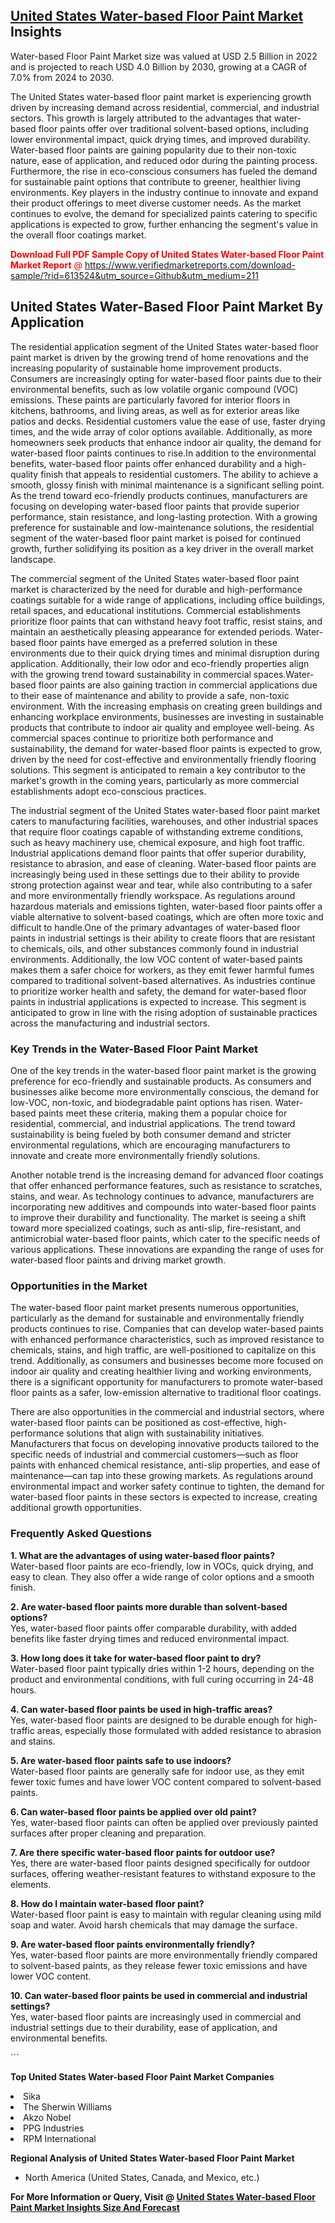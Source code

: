 <h2><a href="https://www.verifiedmarketreports.com/download-sample/?rid=613524&amp;utm_source=Github&amp;utm_medium=211" target="_blank">United States Water-based Floor Paint Market</a> Insights</h2><p>Water-based Floor Paint Market size was valued at USD 2.5 Billion in 2022 and is projected to reach USD 4.0 Billion by 2030, growing at a CAGR of 7.0% from 2024 to 2030.</p><p><p>The United States water-based floor paint market is experiencing growth driven by increasing demand across residential, commercial, and industrial sectors. This growth is largely attributed to the advantages that water-based floor paints offer over traditional solvent-based options, including lower environmental impact, quick drying times, and improved durability. Water-based floor paints are gaining popularity due to their non-toxic nature, ease of application, and reduced odor during the painting process. Furthermore, the rise in eco-conscious consumers has fueled the demand for sustainable paint options that contribute to greener, healthier living environments. Key players in the industry continue to innovate and expand their product offerings to meet diverse customer needs. As the market continues to evolve, the demand for specialized paints catering to specific applications is expected to grow, further enhancing the segment's value in the overall floor coatings market.<p><span class=""><span style="color: #ff0000;"><strong>Download Full PDF Sample Copy of United States Water-based Floor Paint Market Report</strong> @ </span><a href="https://www.verifiedmarketreports.com/download-sample/?rid=613524&amp;utm_source=Github&amp;utm_medium=211" target="_blank">https://www.verifiedmarketreports.com/download-sample/?rid=613524&amp;utm_source=Github&amp;utm_medium=211</a></span></p></p><h2>United States Water-Based Floor Paint Market By Application</h2><p>The residential application segment of the United States water-based floor paint market is driven by the growing trend of home renovations and the increasing popularity of sustainable home improvement products. Consumers are increasingly opting for water-based floor paints due to their environmental benefits, such as low volatile organic compound (VOC) emissions. These paints are particularly favored for interior floors in kitchens, bathrooms, and living areas, as well as for exterior areas like patios and decks. Residential customers value the ease of use, faster drying times, and the wide array of color options available. Additionally, as more homeowners seek products that enhance indoor air quality, the demand for water-based floor paints continues to rise.In addition to the environmental benefits, water-based floor paints offer enhanced durability and a high-quality finish that appeals to residential customers. The ability to achieve a smooth, glossy finish with minimal maintenance is a significant selling point. As the trend toward eco-friendly products continues, manufacturers are focusing on developing water-based floor paints that provide superior performance, stain resistance, and long-lasting protection. With a growing preference for sustainable and low-maintenance solutions, the residential segment of the water-based floor paint market is poised for continued growth, further solidifying its position as a key driver in the overall market landscape.<p>The commercial segment of the United States water-based floor paint market is characterized by the need for durable and high-performance coatings suitable for a wide range of applications, including office buildings, retail spaces, and educational institutions. Commercial establishments prioritize floor paints that can withstand heavy foot traffic, resist stains, and maintain an aesthetically pleasing appearance for extended periods. Water-based floor paints have emerged as a preferred solution in these environments due to their quick drying times and minimal disruption during application. Additionally, their low odor and eco-friendly properties align with the growing trend toward sustainability in commercial spaces.Water-based floor paints are also gaining traction in commercial applications due to their ease of maintenance and ability to provide a safe, non-toxic environment. With the increasing emphasis on creating green buildings and enhancing workplace environments, businesses are investing in sustainable products that contribute to indoor air quality and employee well-being. As commercial spaces continue to prioritize both performance and sustainability, the demand for water-based floor paints is expected to grow, driven by the need for cost-effective and environmentally friendly flooring solutions. This segment is anticipated to remain a key contributor to the market's growth in the coming years, particularly as more commercial establishments adopt eco-conscious practices.<p>The industrial segment of the United States water-based floor paint market caters to manufacturing facilities, warehouses, and other industrial spaces that require floor coatings capable of withstanding extreme conditions, such as heavy machinery use, chemical exposure, and high foot traffic. Industrial applications demand floor paints that offer superior durability, resistance to abrasion, and ease of cleaning. Water-based floor paints are increasingly being used in these settings due to their ability to provide strong protection against wear and tear, while also contributing to a safer and more environmentally friendly workspace. As regulations around hazardous materials and emissions tighten, water-based floor paints offer a viable alternative to solvent-based coatings, which are often more toxic and difficult to handle.One of the primary advantages of water-based floor paints in industrial settings is their ability to create floors that are resistant to chemicals, oils, and other substances commonly found in industrial environments. Additionally, the low VOC content of water-based paints makes them a safer choice for workers, as they emit fewer harmful fumes compared to traditional solvent-based alternatives. As industries continue to prioritize worker health and safety, the demand for water-based floor paints in industrial applications is expected to increase. This segment is anticipated to grow in line with the rising adoption of sustainable practices across the manufacturing and industrial sectors.<h3>Key Trends in the Water-Based Floor Paint Market</h3><p>One of the key trends in the water-based floor paint market is the growing preference for eco-friendly and sustainable products. As consumers and businesses alike become more environmentally conscious, the demand for low-VOC, non-toxic, and biodegradable paint options has risen. Water-based paints meet these criteria, making them a popular choice for residential, commercial, and industrial applications. The trend toward sustainability is being fueled by both consumer demand and stricter environmental regulations, which are encouraging manufacturers to innovate and create more environmentally friendly solutions.</p><p>Another notable trend is the increasing demand for advanced floor coatings that offer enhanced performance features, such as resistance to scratches, stains, and wear. As technology continues to advance, manufacturers are incorporating new additives and compounds into water-based floor paints to improve their durability and functionality. The market is seeing a shift toward more specialized coatings, such as anti-slip, fire-resistant, and antimicrobial water-based floor paints, which cater to the specific needs of various applications. These innovations are expanding the range of uses for water-based floor paints and driving market growth.</p><h3>Opportunities in the Market</h3><p>The water-based floor paint market presents numerous opportunities, particularly as the demand for sustainable and environmentally friendly products continues to rise. Companies that can develop water-based paints with enhanced performance characteristics, such as improved resistance to chemicals, stains, and high traffic, are well-positioned to capitalize on this trend. Additionally, as consumers and businesses become more focused on indoor air quality and creating healthier living and working environments, there is a significant opportunity for manufacturers to promote water-based floor paints as a safer, low-emission alternative to traditional floor coatings.</p><p>There are also opportunities in the commercial and industrial sectors, where water-based floor paints can be positioned as cost-effective, high-performance solutions that align with sustainability initiatives. Manufacturers that focus on developing innovative products tailored to the specific needs of industrial and commercial customers—such as floor paints with enhanced chemical resistance, anti-slip properties, and ease of maintenance—can tap into these growing markets. As regulations around environmental impact and worker safety continue to tighten, the demand for water-based floor paints in these sectors is expected to increase, creating additional growth opportunities.</p><h3>Frequently Asked Questions</h3><p><strong>1. What are the advantages of using water-based floor paints?</strong><br>Water-based floor paints are eco-friendly, low in VOCs, quick drying, and easy to clean. They also offer a wide range of color options and a smooth finish.</p><p><strong>2. Are water-based floor paints more durable than solvent-based options?</strong><br>Yes, water-based floor paints offer comparable durability, with added benefits like faster drying times and reduced environmental impact.</p><p><strong>3. How long does it take for water-based floor paint to dry?</strong><br>Water-based floor paint typically dries within 1-2 hours, depending on the product and environmental conditions, with full curing occurring in 24-48 hours.</p><p><strong>4. Can water-based floor paints be used in high-traffic areas?</strong><br>Yes, water-based floor paints are designed to be durable enough for high-traffic areas, especially those formulated with added resistance to abrasion and stains.</p><p><strong>5. Are water-based floor paints safe to use indoors?</strong><br>Water-based floor paints are generally safe for indoor use, as they emit fewer toxic fumes and have lower VOC content compared to solvent-based paints.</p><p><strong>6. Can water-based floor paints be applied over old paint?</strong><br>Yes, water-based floor paints can often be applied over previously painted surfaces after proper cleaning and preparation.</p><p><strong>7. Are there specific water-based floor paints for outdoor use?</strong><br>Yes, there are water-based floor paints designed specifically for outdoor surfaces, offering weather-resistant features to withstand exposure to the elements.</p><p><strong>8. How do I maintain water-based floor paint?</strong><br>Water-based floor paint is easy to maintain with regular cleaning using mild soap and water. Avoid harsh chemicals that may damage the surface.</p><p><strong>9. Are water-based floor paints environmentally friendly?</strong><br>Yes, water-based floor paints are more environmentally friendly compared to solvent-based paints, as they release fewer toxic emissions and have lower VOC content.</p><p><strong>10. Can water-based floor paints be used in commercial and industrial settings?</strong><br>Yes, water-based floor paints are increasingly used in commercial and industrial settings due to their durability, ease of application, and environmental benefits.</p>```</p><p><strong>Top United States Water-based Floor Paint Market Companies</strong></p><div data-test-id=""><p><li>Sika</li><li> The Sherwin Williams</li><li> Akzo Nobel</li><li> PPG Industries</li><li> RPM International</li></p><div><strong>Regional Analysis of&nbsp;United States Water-based Floor Paint Market</strong></div><ul><li dir="ltr"><p dir="ltr">North America&nbsp;(United States, Canada, and Mexico, etc.)</p></li></ul><p><strong>For More Information or Query, Visit @&nbsp;</strong><strong><a href="https://www.verifiedmarketreports.com/product/water-based-floor-paint-market/?utm_source=Github&amp;utm_medium=211" target="_blank">United States Water-based Floor Paint Market Insights Size And Forecast</a></strong></p></div>
